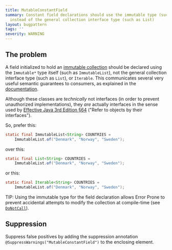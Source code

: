 ```yaml
---
title: MutableConstantField
summary: Constant field declarations should use the immutable type (such as ImmutableList)
  instead of the general collection interface type (such as List)
layout: bugpattern
tags: ''
severity: WARNING
---
```


<!--
*** AUTO-GENERATED, DO NOT MODIFY ***
To make changes, edit the @BugPattern annotation or the explanation in docs/bugpattern.
-->


## The problem
A field initialized to hold an [immutable collection][javadoc] should be
declared using the `Immutable*` type itself (such as `ImmutableList`), not the
general collection interface type (such as `List`), or `Iterable`. This
communicates several very useful semantic guarantees to consumers, as explained
in the [documentation][javadoc].

Although these classes are *technically* not interfaces (in order to prevent
unauthorized implementations), they *are* actually interfaces in the sense used
by [Effective Java 3rd Edition §64][ej3e-64] ("Refer to objects by their
interfaces").

So, prefer this:

```java
static final ImmutableList<String> COUNTRIES =
    ImmutableList.of("Denmark", "Norway", "Sweden");
```

over this:

```java
static final List<String> COUNTRIES =
    ImmutableList.of("Denmark", "Norway", "Sweden");
```

or this:

```java
static final Iterable<String> COUNTRIES =
    ImmutableList.of("Denmark", "Norway", "Sweden");
```

TIP: Using the immutable type for the field declaration allows Error Prone to
prevent accidental attempts to modify the collection at compile-time (see
[`DoNotCall`]).

[`DoNotCall`]: https://errorprone.info/bugpattern/DoNotCall
[ej3e-64]: https://books.google.com/books?id=BIpDDwAAQBAJ
[javadoc]: https://guava.dev/releases/snapshot-jre/api/docs/com/google/common/collect/ImmutableCollection.html

## Suppression
Suppress false positives by adding the suppression annotation `@SuppressWarnings("MutableConstantField")` to the enclosing element.
